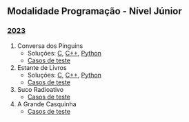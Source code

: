 ## Modalidade Programação - Nível Júnior

### [2023](provas/ProvaOBI2023_cfpj.pdf)

1. Conversa dos Pinguins
    - Soluções: [C](solutions/CF_JR_2023_F1_Conversa_dos_Pinguins.c), [C++](solutions/CF_JR_2023_F1_Conversa_dos_Pinguins.cpp), [Python](solutions/CF_JR_2023_F1_Conversa_dos_Pinguins.py)
    - [Casos de teste](test_set/2023cfpj_pinguins.zip)
2. Estante de Livros
    - Soluções: [C](solutions/CF_JR_2023_F1_Estante_de_Livros.c), [C++](solutions/CF_JR_2023_F1_Estante_de_Livros.cpp), [Python](solutions/CF_JR_2023_F1_Estante_de_Livros.py)
    - [Casos de teste](test_set/2023cfpj_estante.zip)
3. Suco Radioativo
    - [Casos de teste](test_set/2023cfpj_suco.zip)
4. A Grande Casquinha
    - [Casos de teste](test_set/2023cfpj_casquinha.zip)
